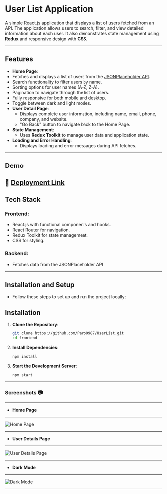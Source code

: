 # **User List Application**

A simple React.js application that displays a list of users fetched from an API. The application allows users to search, filter, and view detailed information about each user. It also demonstrates state management using **Redux** and responsive design with **CSS**.

---

## **Features**

- **Home Page**:
 - Fetches and displays a list of users from the [JSONPlaceholder API](https://jsonplaceholder.typicode.com/users).
- Search functionality to filter users by name.
- Sorting options for user names (A-Z, Z-A).
- Pagination to navigate through the list of users.
- Fully responsive for both mobile and desktop.
- Toggle between dark and light modes.
- **User Detail Page**:
  - Displays complete user information, including name, email, phone, company, and website.
  - "Go Back" button to navigate back to the Home Page.
- **State Management**:
  - Uses **Redux Toolkit** to manage user data and application state.
- **Loading and Error Handling**:
  - Displays loading and error messages during API fetches.

---

## **Demo**

🚀 [Deployment Link](https://user-list-one-mu.vercel.app/)
---
## Tech Stack

### Frontend:
- React.js with functional components and hooks.
- React Router for navigation.
- Redux Toolkit for state management.
- CSS for styling.

### Backend:
- Fetches data from the JSONPlaceholder API

---

## Installation and Setup
- Follow these steps to set up and run the project locally:
## **Installation**

1. **Clone the Repository**:
   ```bash
   git clone https://github.com/Paro0987/UserList.git
   cd frontend
2. **Install Dependencies**:
   ```
   npm install
4. **Start the Development Server**:
   ```
   npm start

  ---
### Screenshots :camera:

---
- **Home Page**
---
![Home Page](./Assets/Home%20Page.png)

---
- **User Details Page**
---
![User Details Page](./Assets/User%20Detail%20Page.png)

---

- **Dark Mode**

---
![Dark Mode](./Assets/Dark%20Mode.png)

---

